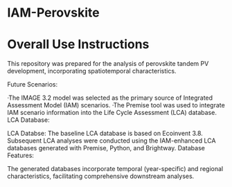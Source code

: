 # IAM-Perovskite

# Overall Use Instructions
This repository was prepared for the analysis of perovskite tandem PV development, incorporating spatiotemporal characteristics.

Future Scenarios:

·The IMAGE 3.2 model was selected as the primary source of Integrated Assessment Model (IAM) scenarios.
·The Premise tool was used to integrate IAM scenario information into the Life Cycle Assessment (LCA) database.
LCA Database:

LCA Databse:
The baseline LCA database is based on Ecoinvent 3.8.
Subsequent LCA analyses were conducted using the IAM-enhanced LCA databases generated with Premise, Python, and Brightway.
Database Features:

The generated databases incorporate temporal (year-specific) and regional characteristics, facilitating comprehensive downstream analyses.
